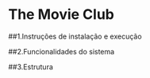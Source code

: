 # The Movie Club

##1.Instruções de instalação e execução

##2.Funcionalidades do sistema

##3.Estrutura

